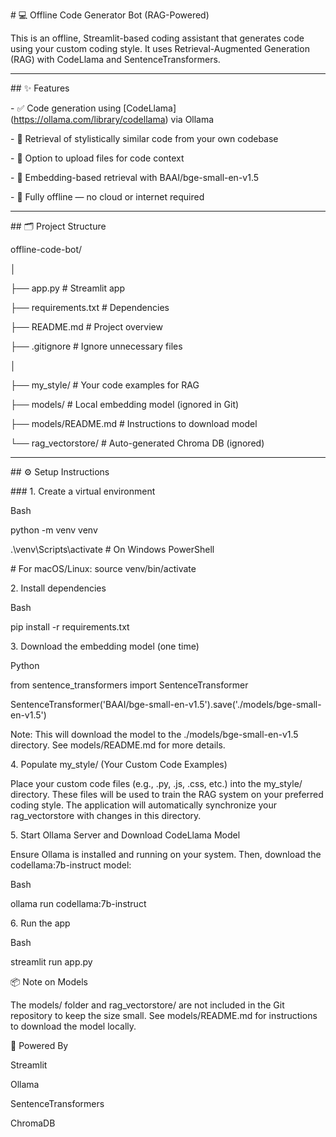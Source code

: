\# 💻 Offline Code Generator Bot (RAG-Powered)



This is an offline, Streamlit-based coding assistant that generates code using your custom coding style. It uses Retrieval-Augmented Generation (RAG) with CodeLlama and SentenceTransformers.



---

\## ✨ Features



\-   ✅ Code generation using \[CodeLlama](https://ollama.com/library/codellama) via Ollama

\-   🔁 Retrieval of stylistically similar code from your own codebase

\-   📂 Option to upload files for code context

\-   🧠 Embedding-based retrieval with BAAI/bge-small-en-v1.5

\-   🚫 Fully offline — no cloud or internet required



---

\## 🗂 Project Structure



offline-code-bot/

│

├── app.py                   # Streamlit app

├── requirements.txt         # Dependencies

├── README.md                # Project overview

├── .gitignore               # Ignore unnecessary files

│

├── my\_style/                # Your code examples for RAG

├── models/                  # Local embedding model (ignored in Git)

├── models/README.md         # Instructions to download model

└── rag\_vectorstore/         # Auto-generated Chroma DB (ignored)





---

\## ⚙️ Setup Instructions



\### 1. Create a virtual environment



Bash

python -m venv venv

.\\venv\\Scripts\\activate   # On Windows PowerShell

\# For macOS/Linux: source venv/bin/activate

2\. Install dependencies

Bash

pip install -r requirements.txt

3\. Download the embedding model (one time)

Python

from sentence\_transformers import SentenceTransformer

SentenceTransformer('BAAI/bge-small-en-v1.5').save('./models/bge-small-en-v1.5')

Note: This will download the model to the ./models/bge-small-en-v1.5 directory. See models/README.md for more details.

4\. Populate my\_style/ (Your Custom Code Examples)

Place your custom code files (e.g., .py, .js, .css, etc.) into the my\_style/ directory. These files will be used to train the RAG system on your preferred coding style. The application will automatically synchronize your rag\_vectorstore with changes in this directory.

5\. Start Ollama Server and Download CodeLlama Model

Ensure Ollama is installed and running on your system. Then, download the codellama:7b-instruct model:

Bash

ollama run codellama:7b-instruct

6\. Run the app

Bash

streamlit run app.py

📦 Note on Models

The models/ folder and rag\_vectorstore/ are not included in the Git repository to keep the size small. See models/README.md for instructions to download the model locally.

🧠 Powered By

Streamlit

Ollama

SentenceTransformers

ChromaDB
